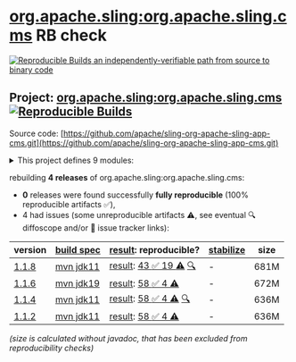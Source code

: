 [org.apache.sling:org.apache.sling.cms](https://central.sonatype.com/artifact/org.apache.sling/org.apache.sling.cms/versions) RB check
=======

[![Reproducible Builds](https://reproducible-builds.org/images/logos/rb.svg) an independently-verifiable path from source to binary code](https://reproducible-builds.org/)

## Project: [org.apache.sling:org.apache.sling.cms](https://central.sonatype.com/artifact/org.apache.sling/org.apache.sling.cms/versions) [![Reproducible Builds](https://img.shields.io/endpoint?url=https://raw.githubusercontent.com/jvm-repo-rebuild/reproducible-central/master/content/org/apache/sling/org.apache.sling.cms/badge.json)](https://github.com/jvm-repo-rebuild/reproducible-central/blob/master/content/org/apache/sling/org.apache.sling.cms/README.md)

Source code: [https://github.com/apache/sling-org-apache-sling-app-cms.git](https://github.com/apache/sling-org-apache-sling-app-cms.git)

<details><summary>This project defines 9 modules:</summary>

* [org.apache.sling:org.apache.sling.cms](https://central.sonatype.com/artifact/org.apache.sling/org.apache.sling.cms/overview)
* [org.apache.sling:org.apache.sling.cms.api](https://central.sonatype.com/artifact/org.apache.sling/org.apache.sling.cms.api/overview)
* [org.apache.sling:org.apache.sling.cms.archetype](https://central.sonatype.com/artifact/org.apache.sling/org.apache.sling.cms.archetype/overview)
* [org.apache.sling:org.apache.sling.cms.core](https://central.sonatype.com/artifact/org.apache.sling/org.apache.sling.cms.core/overview)
* [org.apache.sling:org.apache.sling.cms.feature](https://central.sonatype.com/artifact/org.apache.sling/org.apache.sling.cms.feature/overview)
* [org.apache.sling:org.apache.sling.cms.it](https://central.sonatype.com/artifact/org.apache.sling/org.apache.sling.cms.it/overview)
* [org.apache.sling:org.apache.sling.cms.login](https://central.sonatype.com/artifact/org.apache.sling/org.apache.sling.cms.login/overview)
* [org.apache.sling:org.apache.sling.cms.reference](https://central.sonatype.com/artifact/org.apache.sling/org.apache.sling.cms.reference/overview)
* [org.apache.sling:org.apache.sling.cms.ui](https://central.sonatype.com/artifact/org.apache.sling/org.apache.sling.cms.ui/overview)
</details>

rebuilding **4 releases** of org.apache.sling:org.apache.sling.cms:
- **0** releases were found successfully **fully reproducible** (100% reproducible artifacts :white_check_mark:),
- 4 had issues (some unreproducible artifacts :warning:, see eventual :mag: diffoscope and/or :memo: issue tracker links):

| version | [build spec](/BUILDSPEC.md) | [result](https://reproducible-builds.org/docs/jvm/): reproducible? | [stabilize](https://github.com/google/oss-rebuild/blob/main/cmd/stabilize/README.md) | size |
| -- | --------- | ------ | ------ | -- |
| [1.1.8](https://central.sonatype.com/artifact/org.apache.sling/org.apache.sling.cms/1.1.8/pom) | [mvn jdk11](org.apache.sling.cms-1.1.8.buildspec) | [result](org.apache.sling.cms-1.1.8.buildinfo): [43 :white_check_mark:  19 :warning:](org.apache.sling.cms-1.1.8.buildcompare) [:mag:](org.apache.sling.cms-1.1.8.diffoscope) | - | 681M |
| [1.1.6](https://central.sonatype.com/artifact/org.apache.sling/org.apache.sling.cms/1.1.6/pom) | [mvn jdk19](org.apache.sling.cms-1.1.6.buildspec) | [result](org.apache.sling.cms-1.1.6.buildinfo): [58 :white_check_mark:  4 :warning:](org.apache.sling.cms-1.1.6.buildcompare) | - | 672M |
| [1.1.4](https://central.sonatype.com/artifact/org.apache.sling/org.apache.sling.cms/1.1.4/pom) | [mvn jdk11](org.apache.sling.cms-1.1.4.buildspec) | [result](org.apache.sling.cms-1.1.4.buildinfo): [58 :white_check_mark:  4 :warning:](org.apache.sling.cms-1.1.4.buildcompare) [:mag:](org.apache.sling.cms-1.1.4.diffoscope) | - | 636M |
| [1.1.2](https://central.sonatype.com/artifact/org.apache.sling/org.apache.sling.cms/1.1.2/pom) | [mvn jdk11](org.apache.sling.cms-1.1.2.buildspec) | [result](org.apache.sling.cms-1.1.2.buildinfo): [58 :white_check_mark:  4 :warning:](org.apache.sling.cms-1.1.2.buildcompare) | - | 636M |

<i>(size is calculated without javadoc, that has been excluded from reproducibility checks)</i>
